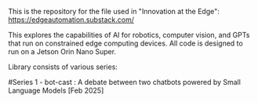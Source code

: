 This is the repository for the file used in "Innovation at the Edge":
https://edgeautomation.substack.com/

This explores the capabilities of AI for robotics, computer vision, and GPTs that run on constrained edge computing devices.
All code is designed to run on a Jetson Orin Nano Super. 

Library consists of various series:

#Series 1 - bot-cast : A debate between two chatbots powered by Small Language Models [Feb 2025]
